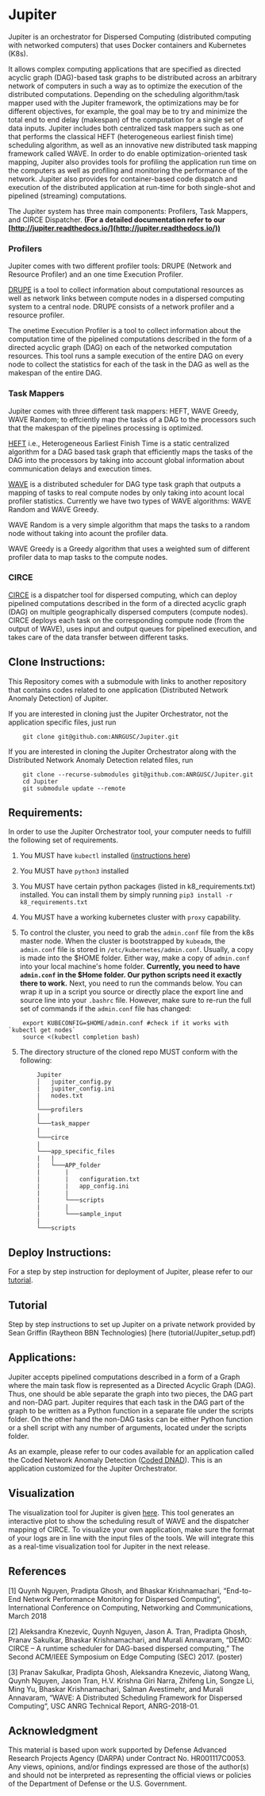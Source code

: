 # Jupiter  

Jupiter is an orchestrator for Dispersed Computing (distributed computing with networked computers) that 
uses Docker containers and Kubernetes (K8s).  

It allows complex computing applications that are specified as directed acyclic graph (DAG)-based task 
graphs to be distributed across an arbitrary network of computers in such a way as to optimize the 
execution of the distributed computations. Depending on the scheduling algorithm/task mapper used with the 
Jupiter framework, the optimizations may be for different objectives, for example, the goal may be to try 
and minimize the total end to end delay (makespan) of the computation for a single set of data inputs. Jupiter
includes both centralized task mappers such as one that performs the classical HEFT (heterogeneous earliest finish
time) scheduling algorithm, as well as an innovative new distributed task mapping framework called WAVE. 
In order to do enable optimization-oriented task mapping, Jupiter also provides tools for profiling the 
application run time on the computers as well as profiling and monitoring the performance of the network. Jupiter also 
provides for container-based code dispatch and execution of the distributed application at run-time for both single-shot
and pipelined (streaming) computations. 

The Jupiter system has three
main components: Profilers, Task Mappers, and
CIRCE Dispatcher. **(For a detailed documentation refer to our [http://jupiter.readthedocs.io/](http://jupiter.readthedocs.io/))**



### Profilers
Jupiter comes with two different profiler tools: DRUPE (Network and Resource Profiler) and an one time Execution Profiler.

[DRUPE](https://github.com/ANRGUSC/DRUPE)  is a tool to collect information about computational
resources as well as network links between compute nodes in a dispersed
computing system to a central node. DRUPE consists of a network profiler and a
resource profiler.

The onetime Execution Profiler is a tool to collect information about the computation time of the pipelined computations
described in the form of a directed acyclic graph (DAG) on each of the networked computation resources. This tool runs a sample
execution of the entire DAG on every node to collect the statistics for each of the task in the DAG as well as the makespan of
the entire DAG. 


### Task Mappers
Jupiter comes with three different task mappers: HEFT, WAVE Greedy, WAVE Random; to effciently map the tasks of a DAG to the
processors such that the makespan of the pipelines processing is optimized.

[HEFT](https://github.com/oyld/heft.git) i.e., Heterogeneous Earliest Finish Time is a static centralized algorithm for a DAG
based task graph that efficiently maps the tasks of the DAG into the processors by taking into account global information about
communication delays and execution times.

[WAVE](https://github.com/ANRGUSC/WAVE) is a distributed scheduler for DAG type
task graph that outputs a mapping of tasks to real compute nodes by only taking into acount local profiler statistics.
Currently we have two types of WAVE algorithms: WAVE Random and WAVE Greedy.

WAVE Random is a very simple algorithm that maps the tasks to a random node without taking into acount the profiler data.

WAVE Greedy is a Greedy algorithm that uses a weighted sum of different profiler data to map tasks to the compute nodes.


### CIRCE

[CIRCE](https://github.com/ANRGUSC/CIRCE) is a dispatcher tool for dispersed computing,
which can deploy pipelined computations described in the form of a directed
acyclic graph (DAG) on multiple geographically dispersed computers (compute nodes).
CIRCE deploys each task on the corresponding compute node (from the output of WAVE),
uses input and output queues for pipelined execution,
and takes care of the data transfer between different tasks.



## Clone Instructions:
This Repository comes with a submodule with links to another repository that
contains codes related to one application (Distributed Network Anomaly Detection)
of Jupiter.

If you are interested in cloning just the Jupiter Orchestrator, not the application
specific files, just run 

```
    git clone git@github.com:ANRGUSC/Jupiter.git
```

If you are interested in cloning the Jupiter Orchestrator along with the Distributed 
Network Anomaly Detection related files, run 

```
    git clone --recurse-submodules git@github.com:ANRGUSC/Jupiter.git
    cd Jupiter
    git submodule update --remote
```

## Requirements:
In order to use the Jupiter Orchestrator tool, your computer needs to fulfill the following set of requirements.

1) You MUST have `kubectl` installed ([instructions 
here](https://kubernetes.io/docs/tasks/tools/install-kubectl/))

2) You MUST have `python3` installed 

3) You MUST have certain python packages (listed in k8_requirements.txt) installed.
You can install them by simply running ```pip3 install -r k8_requirements.txt```

4) You MUST have a working kubernetes cluster with `proxy` capability.

5) To control the cluster, you need to grab the `admin.conf` file from the k8s 
master node. When the cluster is bootstrapped by `kubeadm`, the `admin.conf` file is stored in `/etc/kubernetes/admin.conf`.
Usually, a copy is made into the $HOME folder. Either way, make a copy of `admin.conf` into your 
local machine's home folder. 
**Currently, you need to have `admin.conf` in the $Home folder. Our python scripts need it exactly
there to work.**
Next, you need to run the commands below. You can wrap it up in a script you source or directly 
place the export line and source line into your `.bashrc` file. However, make sure 
to re-run the full set of commands if the `admin.conf` file has changed:
``` sudo chown $(id -u):$(id -g) $HOME/admin.conf
    export KUBECONFIG=$HOME/admin.conf #check if it works with `kubectl get nodes`
    source <(kubectl completion bash)
```
5) The directory structure of the cloned repo MUST conform with the following:
```
        Jupiter
        │   jupiter_config.py 
        |   jupiter_config.ini
        |   nodes.txt
        │
        └───profilers
        │  
        └───task_mapper
        |   
        └───circe
        |
        └───app_specific_files
        |   |
        |   └───APP_folder
        |       |
        |       |   configuration.txt 
        |       |   app_config.ini 
        |       |
        |       └───scripts
        |       |
        |       └───sample_input
        |
        └───scripts

```


## Deploy Instructions:

For a step by step instruction for deployment of Jupiter, please refer to our [tutorial](http://jupiter.readthedocs.io/en/latest/Jdeploy.html). 

## Tutorial 

Step by step instructions to set up Jupiter on a private network provided by Sean Griffin (Raytheon BBN Technologies) [here
(tutorial/Jupiter_setup.pdf)

## Applications:

 Jupiter accepts pipelined computations described in a form of a Graph where the main task flow is represented as a Directed
 Acyclic Graph (DAG). Thus, one should be able separate the graph into two pieces, the DAG part and non-DAG part. Jupiter
 requires that each task in the DAG part of the graph to be written as a Python function in a separate file under the scripts
 folder. On the other hand the non-DAG tasks can be either Python function or a shell script with any number of arguments,
 located under the scripts folder.

 As an example, please refer to our codes available for an application called the Coded Network Anomaly Detection ([Coded
 DNAD](https://github.com/ANRGUSC/Coded-DNAD)). This is an application customized for the Jupiter Orchestrator.

## Visualization

The visualization tool for Jupiter is given [here](https://github.com/ANRGUSC/Jupiter_Visualization ). This tool generates an
interactive plot to show the scheduling result of WAVE and the dispatcher mapping of CIRCE. To visualize your own application,
make sure the format of your logs are in line with the input files of the tools. We will integrate this as a real-time
visualization tool for Jupiter in the next release.  

## References
[1] Quynh Nguyen, Pradipta Ghosh, and Bhaskar Krishnamachari, “End-to-End Network Performance Monitoring for Dispersed
Computing“, International Conference on Computing, Networking and Communications, March 2018

[2] Aleksandra Knezevic, Quynh Nguyen, Jason A. Tran, Pradipta Ghosh, Pranav Sakulkar, Bhaskar Krishnamachari, and Murali
Annavaram, “DEMO: CIRCE – A runtime scheduler for DAG-based dispersed computing,” The Second ACM/IEEE Symposium on Edge Computing
(SEC) 2017. (poster)

[3] Pranav Sakulkar, Pradipta Ghosh, Aleksandra Knezevic, Jiatong Wang, Quynh Nguyen, Jason Tran, H.V. Krishna Giri Narra,
Zhifeng Lin, Songze Li, Ming Yu, Bhaskar Krishnamachari, Salman Avestimehr, and Murali Annavaram, “WAVE: A Distributed Scheduling
Framework for Dispersed Computing“, USC ANRG Technical Report, ANRG-2018-01.

## Acknowledgment
This material is based upon work supported by Defense Advanced Research Projects Agency (DARPA) under Contract No. HR001117C0053.
Any views, opinions, and/or findings expressed are those of the author(s) and should not be interpreted as representing the
official views or policies of the Department of Defense or the U.S. Government.
